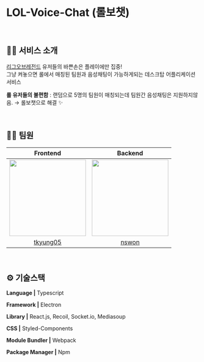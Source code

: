 # LOL-Voice-Chat (롤보챗)
<br/>

## 💁‍♂️ 서비스 소개
[리그오브레전드](https://www.leagueoflegends.com/ko-kr/) 유저들의 바쁜손은 플레이에만 집중!  
그냥 켜놓으면 롤에서 매칭된 팀원과 음성채팅이 가능하게되는 데스크탑 어플리케이션 서비스

**롤 유저들의 불편함** : 랜덤으로 5명의 팀원이 매칭되는데 팀원간 음성채팅은 지원하지않음.  → 롤보챗으로 해결 ✨

<br/>

## 🙇‍♂️ 팀원
|                                         Frontend                                         |                                           Backend                                           |
| :--------------------------------------------------------------------------------------: | :----------------------------------------------------------------------------------------: 
| <img src="https://avatars.githubusercontent.com/u/?v=4" width=200px /> | <img src="https://avatars.githubusercontent.com/u/?v=4" width=200px /> | 
|                            [tkyung05](https://github.com/tkyung05)                             |                    [nswon](https://github.com/nswon)                |

<br/>

## ⚙️ 기술스택
**Language |** Typescript

**Framework |** Electron

**Library |** React.js, Recoil, Socket.io, Mediasoup

**CSS |** Styled-Components 

**Module Bundler |** Webpack

**Package Manager |** Npm

